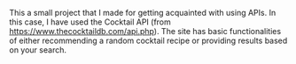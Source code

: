 This a small project that I made for getting acquainted with using APIs. In this case, I have used the Cocktail API (from https://www.thecocktaildb.com/api.php). The site has basic functionalities of either recommending a random cocktail recipe or providing results based on your search.

